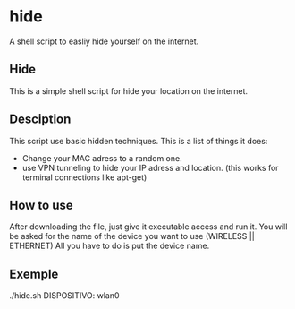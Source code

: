 # hide
A shell script to easliy hide yourself on the internet.

Hide
-------
This is a simple shell script for hide your location on the internet.

Desciption
-----------
This script use basic hidden techniques. This is a list of things it does:
- Change your MAC adress to a random one.
- use VPN tunneling to hide your IP adress and location.
(this works for terminal connections like apt-get)

How to use
-----------
After downloading the file, just give it executable access and run it.
You will be asked for the name of the device you want to use (WIRELESS || ETHERNET)
All you have to do is put the device name.

Exemple
--------
./hide.sh
DISPOSITIVO: wlan0
